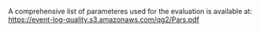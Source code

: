 A comprehensive list of parameteres used for the evaluation is available at: https://event-log-quality.s3.amazonaws.com/qg2/Pars.pdf
